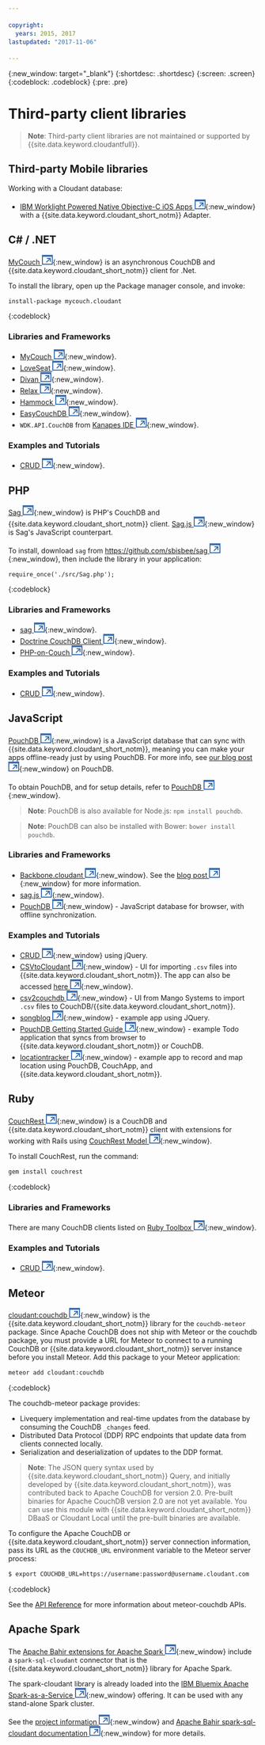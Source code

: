 ```yaml
---

copyright:
  years: 2015, 2017
lastupdated: "2017-11-06"

---
```


{:new_window: target="_blank"}
{:shortdesc: .shortdesc}
{:screen: .screen}
{:codeblock: .codeblock}
{:pre: .pre}

# Third-party client libraries

>   **Note**: Third-party client libraries are not maintained or supported by {{site.data.keyword.cloudantfull}}.

## Third-party Mobile libraries

Working with a Cloudant database:

-   [IBM Worklight Powered Native Objective-C iOS Apps ![External link icon](../images/launch-glyph.svg "External link icon")](http://www.tricedesigns.com/2014/11/17/ibm-worklight-powered-native-objective-c-ios-apps/){:new_window} with a {{site.data.keyword.cloudant_short_notm}} Adapter.

## C# / .NET

[MyCouch ![External link icon](../images/launch-glyph.svg "External link icon")](https://github.com/danielwertheim/mycouch){:new_window}
is an asynchronous CouchDB and {{site.data.keyword.cloudant_short_notm}} client for .Net.

To install the library,
open up the Package manager console,
and invoke:

```
install-package mycouch.cloudant
```
{:codeblock}

### Libraries and Frameworks

-   [MyCouch ![External link icon](../images/launch-glyph.svg "External link icon")](https://github.com/danielwertheim/mycouch){:new_window}.
-   [LoveSeat ![External link icon](../images/launch-glyph.svg "External link icon")](https://github.com/soitgoes/LoveSeat){:new_window}.
-   [Divan ![External link icon](../images/launch-glyph.svg "External link icon")](https://github.com/foretagsplatsen/Divan){:new_window}.
-   [Relax ![External link icon](../images/launch-glyph.svg "External link icon")](https://github.com/arobson/Relax){:new_window}.
-   [Hammock ![External link icon](../images/launch-glyph.svg "External link icon")](http://code.google.com/p/relax-net/){:new_window}.
-   [EasyCouchDB ![External link icon](../images/launch-glyph.svg "External link icon")](https://github.com/hhariri/EasyCouchDB){:new_window}.
-   `WDK.API.CouchDB` from [Kanapes IDE ![External link icon](../images/launch-glyph.svg "External link icon")](http://kanapeside.com/){:new_window}.

### Examples and Tutorials

-   [CRUD ![External link icon](../images/launch-glyph.svg "External link icon")](https://github.com/cloudant/haengematte/tree/master/c%23){:new_window}.

## PHP

[Sag ![External link icon](../images/launch-glyph.svg "External link icon")](https://github.com/sbisbee/sag){:new_window} is PHP's CouchDB and {{site.data.keyword.cloudant_short_notm}} client.
[Sag.js ![External link icon](../images/launch-glyph.svg "External link icon")](https://github.com/sbisbee/sag-js){:new_window} is Sag's JavaScript counterpart.

To install,
download `sag` from [https://github.com/sbisbee/sag ![External link icon](../images/launch-glyph.svg "External link icon")](https://github.com/sbisbee/sag){:new_window},
then include the library in your application:

```
require_once('./src/Sag.php');
```
{:codeblock}

### Libraries and Frameworks

-   [sag ![External link icon](../images/launch-glyph.svg "External link icon")](https://github.com/sbisbee/sag){:new_window}.
-   [Doctrine CouchDB Client ![External link icon](../images/launch-glyph.svg "External link icon")](https://github.com/doctrine/couchdb-client){:new_window}.
-   [PHP-on-Couch ![External link icon](../images/launch-glyph.svg "External link icon")](https://github.com/dready92/PHP-on-Couch){:new_window}.

### Examples and Tutorials

-   [CRUD ![External link icon](../images/launch-glyph.svg "External link icon")](https://github.com/cloudant/haengematte/tree/master/php){:new_window}.

## JavaScript

[PouchDB ![External link icon](../images/launch-glyph.svg "External link icon")](http://pouchdb.com/){:new_window} is a JavaScript database that can sync with {{site.data.keyword.cloudant_short_notm}},
meaning you can make your apps offline-ready just by using PouchDB.
For more info,
see [our blog post ![External link icon](../images/launch-glyph.svg "External link icon")](https://cloudant.com/blog/pouchdb){:new_window} on PouchDB.

To obtain PouchDB,
and for setup details,
refer to [PouchDB ![External link icon](../images/launch-glyph.svg "External link icon")](http://pouchdb.com/){:new_window}.

>   **Note**: PouchDB is also available for Node.js: `npm install pouchdb`.

>   **Note**: PouchDB can also be installed with Bower: `bower install pouchdb`.

### Libraries and Frameworks

-   [Backbone.cloudant ![External link icon](../images/launch-glyph.svg "External link icon")](https://github.com/cloudant-labs/backbone.cloudant){:new_window}.
    See the [blog post ![External link icon](../images/launch-glyph.svg "External link icon")](https://cloudant.com/blog/backbone-and-cloudant/){:new_window} for more information.
-   [sag.js ![External link icon](../images/launch-glyph.svg "External link icon")](https://github.com/sbisbee/sag-js){:new_window}.
-   [PouchDB ![External link icon](../images/launch-glyph.svg "External link icon")](http://pouchdb.com/){:new_window} - JavaScript database for browser,
    with offline synchronization.

### Examples and Tutorials

-   [CRUD ![External link icon](../images/launch-glyph.svg "External link icon")](https://github.com/cloudant/haengematte/tree/master/javascript-jquery){:new_window} using jQuery.
-   [CSVtoCloudant ![External link icon](../images/launch-glyph.svg "External link icon")](https://github.com/michellephung/CSVtoCloudant){:new_window} -
    UI for importing `.csv` files into {{site.data.keyword.cloudant_short_notm}}.
    The app can also be accessed [here ![External link icon](../images/launch-glyph.svg "External link icon")](https://michellephung.github.io/CSVtoCloudant/){:new_window}.
-   [csv2couchdb ![External link icon](../images/launch-glyph.svg "External link icon")](https://github.com/Mango-information-systems/csv2couchdb){:new_window} -
    UI from Mango Systems to import `.csv` files to CouchDB/{{site.data.keyword.cloudant_short_notm}}.
-   [songblog ![External link icon](../images/launch-glyph.svg "External link icon")](https://github.com/millayr/songblog){:new_window} - example app using JQuery.
-   [PouchDB Getting Started Guide ![External link icon](../images/launch-glyph.svg "External link icon")](http://pouchdb.com/getting-started.html){:new_window} -
    example Todo application that syncs from browser to {{site.data.keyword.cloudant_short_notm}} or CouchDB.
-   [locationtracker ![External link icon](../images/launch-glyph.svg "External link icon")](https://github.com/rajrsingh/locationtracker){:new_window} -
    example app to record and map location using PouchDB,
    CouchApp,
    and {{site.data.keyword.cloudant_short_notm}}.

## Ruby

[CouchRest ![External link icon](../images/launch-glyph.svg "External link icon")](https://github.com/couchrest/couchrest){:new_window} is a CouchDB and {{site.data.keyword.cloudant_short_notm}} client
with extensions for working with Rails using [CouchRest Model ![External link icon](../images/launch-glyph.svg "External link icon")](https://github.com/couchrest/couchrest_model){:new_window}.

To install CouchRest,
run the command:

```sh
gem install couchrest
```
{:codeblock}

### Libraries and Frameworks

There are many CouchDB clients listed on
[Ruby Toolbox ![External link icon](../images/launch-glyph.svg "External link icon")](https://www.ruby-toolbox.com/categories/couchdb_clients){:new_window}.

### Examples and Tutorials

-   [CRUD ![External link icon](../images/launch-glyph.svg "External link icon")](https://github.com/cloudant/haengematte/tree/master/ruby){:new_window}.

<div id="couchdb"></div>

## Meteor

[cloudant:couchdb ![External link icon](../images/launch-glyph.svg "External link icon")](https://atmospherejs.com/cloudant/couchdb){:new_window} is the
{{site.data.keyword.cloudant_short_notm}} library for the `couchdb-meteor` package.
Since Apache CouchDB does not ship with Meteor or the couchdb package,
you must provide a URL for Meteor to connect
to a running CouchDB or {{site.data.keyword.cloudant_short_notm}} server instance before you install Meteor.
Add this package to your Meteor application:

```sh
meteor add cloudant:couchdb
```
{:codeblock}

The couchdb-meteor package provides:

-   Livequery implementation and real-time updates from the database by consuming the CouchDB `_changes` feed.
-   Distributed Data Protocol (DDP) RPC endpoints that update data from clients connected locally.
-   Serialization and deserialization of updates to the DDP format.

>   **Note**: The JSON query syntax used by {{site.data.keyword.cloudant_short_notm}} Query,
    and initially developed by {{site.data.keyword.cloudant_short_notm}},
    was contributed back to Apache CouchDB for version 2.0.
    Pre-built binaries for Apache CouchDB version 2.0 are not yet available.
    You can use this module with {{site.data.keyword.cloudant_short_notm}} DBaaS or Cloudant Local until the pre-built binaries are available.

To configure the Apache CouchDB or {{site.data.keyword.cloudant_short_notm}} server connection information,
pass its URL as the `COUCHDB_URL` environment variable to the Meteor server process:

```sh
$ export COUCHDB_URL=https://username:password@username.cloudant.com
```
{:codeblock}

See the [API Reference](../api/index.html) for more information about meteor-couchdb APIs. 

## Apache Spark

The [Apache Bahir extensions for Apache Spark  ![External link icon](../images/launch-glyph.svg "External link icon")](http://bahir.apache.org/#home){:new_window}
include a `spark-sql-cloudant` connector that is the {{site.data.keyword.cloudant_short_notm}} library for Apache Spark.

The spark-cloudant library is already loaded into the
[IBM Bluemix Apache Spark-as-a-Service ![External link icon](../images/launch-glyph.svg "External link icon")](https://console.ng.bluemix.net/catalog/services/apache-spark/){:new_window} offering.
It can be used with any stand-alone Spark cluster.

See the [project information ![External link icon](../images/launch-glyph.svg "External link icon")](https://github.com/apache/bahir/tree/master/sql-cloudant){:new_window}
and [Apache Bahir spark-sql-cloudant documentation ![External link icon](../images/launch-glyph.svg "External link icon")](http://bahir.apache.org/docs/spark/current/spark-sql-cloudant/){:new_window} for more details.